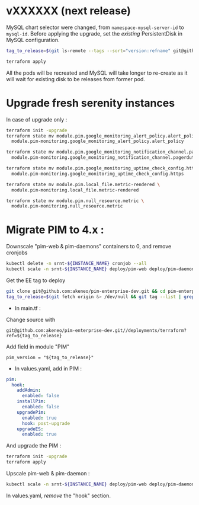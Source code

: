 # vXXXXXX (next release)

MySQL chart selector were changed, from `namespace-mysql-server-id` to `mysql-id`.
Before applying the upgrade, set the *existing* PersistentDisk in MySQL configuration.

```bash
tag_to_release=$(git ls-remote --tags --sort="version:refname" git@github.com:akeneo/pim-enterprise-dev | grep -oE 'v?[0-9]{14}$' | sort -r | head -n 1)

terraform apply
```

All the pods will be recreated and MySQL will take longer to re-create as it will wait for existing disk to be releases from former pod.

# Upgrade fresh serenity instances

In case of upgrade only :

```bash
terraform init -upgrade
terraform state mv module.pim.google_monitoring_alert_policy.alert_policy \
  module.pim-monitoring.google_monitoring_alert_policy.alert_policy

terraform state mv module.pim.google_monitoring_notification_channel.pagerduty \
  module.pim-monitoring.google_monitoring_notification_channel.pagerduty

terraform state mv module.pim.google_monitoring_uptime_check_config.https \
  module.pim-monitoring.google_monitoring_uptime_check_config.https

terraform state mv module.pim.local_file.metric-rendered \
  module.pim-monitoring.local_file.metric-rendered

terraform state mv module.pim.null_resource.metric \
  module.pim-monitoring.null_resource.metric
```

# Migrate PIM to 4.x :

Downscale "pim-web & pim-daemons" containers to 0, and remove cronjobs

```bash
kubectl delete -n srnt-${INSTANCE_NAME} cronjob --all
kubectl scale -n srnt-${INSTANCE_NAME} deploy/pim-web deploy/pim-daemon --replicas=0
```

Get the EE tag to deploy

```bash
git clone git@github.com:akeneo/pim-enterprise-dev.git && cd pim-enterprise-dev
tag_to_release=$(git fetch origin &> /dev/null && git tag --list | grep -E '^v?[0-9]+$' | sort -r | head -n 1)
```

- In main.tf :

Change source with

`git@github.com:akeneo/pim-enterprise-dev.git//deployments/terraform?ref=${tag_to_release}`

Add field in module "PIM"

`pim_version = "${tag_to_release}"`

- In values.yaml, add in PIM :

```yaml
pim:
  hook:
    addAdmin:
      enabled: false
    installPim:
      enabled: false
    upgradePim:
      enabled: true
      hook: post-upgrade
    upgradeES:
      enabled: true
```

And upgrade the PIM :

```bash
terraform init -upgrade
terraform apply
```

Upscale pim-web & pim-daemon :

```bash
kubectl scale -n srnt-${INSTANCE_NAME} deploy/pim-web deploy/pim-daemon-default --replicas=2
```

In values.yaml, *remove* the "hook" section.

